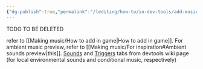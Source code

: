 ```yaml
---
{"dg-publish":true,"permalink":"/lediting/how-to/in-dev-tools/add-music/"}
---
```


TODO TO BE DELETED

refer to [[Making music/How to add in game\|How to add in game]].
For ambient music preview, refer to [[Making music/For inspiration#Ambient sounds preview\|this]]. 
[Sounds](https://rainworldmodding.miraheze.org/wiki/Dev_Tools#tabber-tabpanel-Sounds-0) and [Triggers](https://rainworldmodding.miraheze.org/wiki/Dev_Tools#tabber-tabpanel-Triggers-0) tabs from devtools wiki page (for local environmental sounds and conditional music, respectively)